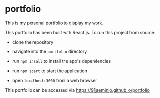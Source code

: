 # portfolio

This is my personal portfolio to display my work.

This portfolio has been built with React.js.
To run this project from source:

  - clone the repository
  - navigate into the `portfolio` directory
  - run `npm insall` to install the app's dependencies
  - run `npm start` to start the application

  - open `localhost:3000` from a web browser

This portfolio can be accessed via https://91jaeminjo.github.io/portfolio

